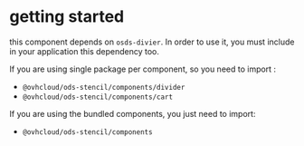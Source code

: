 # getting started

this component depends on `osds-divier`.
In order to use it, you must include in your application this dependency too.

If you are using single package per component, so you need to import :
- `@ovhcloud/ods-stencil/components/divider`
- `@ovhcloud/ods-stencil/components/cart`

If you are using the bundled components, you just need to import:
- `@ovhcloud/ods-stencil/components`
